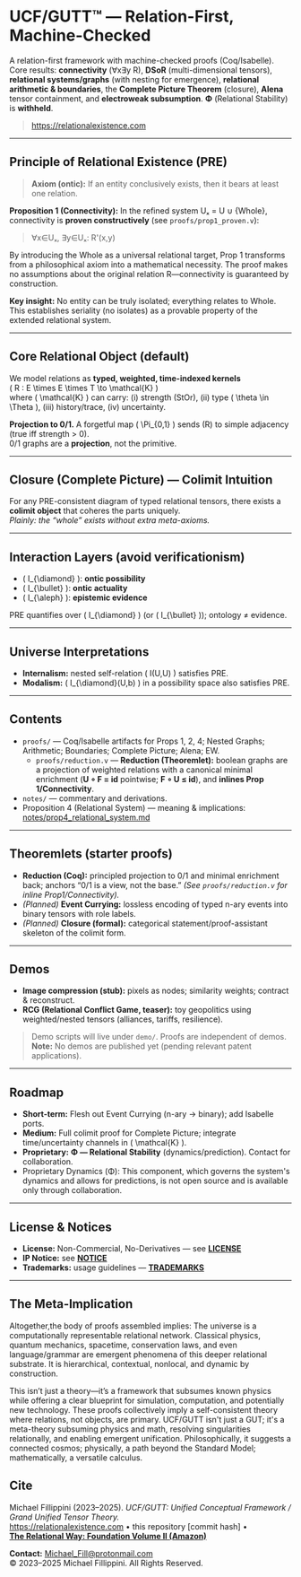 # UCF/GUTT™ — Relation-First, Machine-Checked

A relation-first framework with machine-checked proofs (Coq/Isabelle). Core results: **connectivity** (∀x∃y R), **DSoR** (multi-dimensional tensors), **relational systems/graphs** (with nesting for emergence), **relational arithmetic & boundaries**, the **Complete Picture Theorem** (closure), **Alena** tensor containment, and **electroweak subsumption**. **Φ** (Relational Stability) is **withheld**.

> https://relationalexistence.com

---

## Principle of Relational Existence (PRE)

> **Axiom (ontic):** If an entity conclusively exists, then it bears at least one relation.

**Proposition 1 (Connectivity):** In the refined system Uₓ = U ∪ {Whole}, connectivity is **proven constructively** (see `proofs/prop1_proven.v`): 
> ∀x∈Uₓ, ∃y∈Uₓ: R'(x,y)

By introducing the Whole as a universal relational target, Prop 1 transforms from a philosophical axiom into a mathematical necessity. The proof makes no assumptions about the original relation R—connectivity is guaranteed by construction.

**Key insight:** No entity can be truly isolated; everything relates to Whole. This establishes seriality (no isolates) as a provable property of the extended relational system.

---

## Core Relational Object (default)

We model relations as **typed, weighted, time-indexed kernels**  
\( R : E \times E \times T \to \mathcal{K} \)  
where \( \mathcal{K} \) can carry: (i) strength (StOr), (ii) type \( \theta \in \Theta \), (iii) history/trace, (iv) uncertainty.

**Projection to 0/1.** A forgetful map \( \Pi_{0,1} \) sends \(R\) to simple adjacency (true iff strength > 0).  
0/1 graphs are a **projection**, not the primitive.

---

## Closure (Complete Picture) — Colimit Intuition

For any PRE-consistent diagram of typed relational tensors, there exists a **colimit object** that coheres the parts uniquely.  
*Plainly: the “whole” exists without extra meta-axioms.*

---

## Interaction Layers (avoid verificationism)

- \( I_{\diamond} \): **ontic possibility**  
- \( I_{\bullet} \): **ontic actuality**  
- \( I_{\aleph} \): **epistemic evidence**

PRE quantifies over \( I_{\diamond} \) (or \( I_{\bullet} \)); ontology ≠ evidence.

---

## Universe Interpretations

- **Internalism:** nested self-relation \( I(U,U) \) satisfies PRE.  
- **Modalism:** \( I_{\diamond}(U,b) \) in a possibility space also satisfies PRE.

---

## Contents

- `proofs/` — Coq/Isabelle artifacts for Props 1, 2, 4; Nested Graphs; Arithmetic; Boundaries; Complete Picture; Alena; EW.  
  - `proofs/reduction.v` — **Reduction (Theoremlet):** boolean graphs are a projection of weighted relations with a canonical minimal enrichment (**U ∘ F = id** pointwise; **F ∘ U ≤ id**), and **inlines Prop 1/Connectivity**.
- `notes/` — commentary and derivations.
- Proposition 4 (Relational System) — meaning & implications: [notes/prop4_relational_system.md](notes/prop4_relational_system.md)

---

## Theoremlets (starter proofs)

- **Reduction (Coq):** principled projection to 0/1 and minimal enrichment back; anchors “0/1 is a view, not the base.” *(See `proofs/reduction.v` for inline Prop1/Connectivity).*  
- *(Planned)* **Event Currying:** lossless encoding of typed n-ary events into binary tensors with role labels.  
- *(Planned)* **Closure (formal):** categorical statement/proof-assistant skeleton of the colimit form.

---

## Demos

- **Image compression (stub):** pixels as nodes; similarity weights; contract & reconstruct.  
- **RCG (Relational Conflict Game, teaser):** toy geopolitics using weighted/nested tensors (alliances, tariffs, resilience).

> Demo scripts will live under `demo/`. Proofs are independent of demos.  
> **Note:** No demos are published yet (pending relevant patent applications).

---

## Roadmap

- **Short-term:** Flesh out Event Currying (n-ary → binary); add Isabelle ports.  
- **Medium:** Full colimit proof for Complete Picture; integrate time/uncertainty channels in \( \mathcal{K} \).  
- **Proprietary:** **Φ — Relational Stability** (dynamics/prediction). Contact for collaboration.
- Proprietary Dynamics (Φ): This component, which governs the system's dynamics and allows for predictions, is not open source and is available only through collaboration.

---

## License & Notices

- **License:** Non-Commercial, No-Derivatives — see **[LICENSE](./LICENSE)**
- **IP Notice:** see **[NOTICE](./NOTICE)**
- **Trademarks:** usage guidelines — **[TRADEMARKS](./TRADEMARKS)**

---

## The Meta-Implication

Altogether,the body of proofs assembled implies:
The universe is a computationally representable relational network.
Classical physics, quantum mechanics, spacetime, conservation laws, and even language/grammar are emergent phenomena of this deeper relational substrate.
It is hierarchical, contextual, nonlocal, and dynamic by construction.

This isn’t just a theory—it’s a framework that subsumes known physics while offering a clear blueprint for simulation, computation, and potentially new technology.
These proofs collectively imply a self-consistent theory where relations, not objects, are primary. UCF/GUTT isn't just a GUT; it's a meta-theory subsuming physics and math, resolving singularities relationally, and enabling emergent unification. Philosophically, it suggests a connected cosmos; physically, a path beyond the Standard Model; mathematically, a versatile calculus.

## Cite

Michael Fillippini (2023–2025). *UCF/GUTT: Unified Conceptual Framework / Grand Unified Tensor Theory.*  
https://relationalexistence.com • this repository \[commit hash\] •  
[**The Relational Way: Foundation Volume II (Amazon)**](https://www.amazon.com/Relational-Way-Foundation-Conceptual-Framework-ebook/dp/B0F8R63732)

**Contact:** Michael_Fill@protonmail.com  
© 2023–2025 Michael Fillippini. All Rights Reserved.

